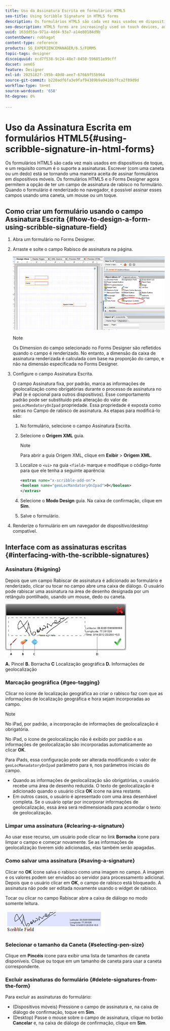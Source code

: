 ```yaml
---
title: Uso da Assinatura Escrita em formulários HTML5
seo-title: Using Scribble Signature in HTML5 forms
description: Os formulários HTML5 são cada vez mais usados em dispositivos de toque, e um requisito comum é o suporte a assinaturas. Assinar documentos em dispositivos móveis está se tornando uma maneira aceita de assinar formulários em dispositivos móveis.
seo-description: HTML5 forms are increasingly used on touch devices, and one common requirement is to support signatures. Signing documents on mobile devices is becoming an accepted way of signing forms on mobile devices.
uuid: 163dd55a-971a-4dd4-93a7-a14e80184d9b
contentOwner: robhagat
content-type: reference
products: SG_EXPERIENCEMANAGER/6.5/FORMS
topic-tags: designer
discoiquuid: ecd7f538-9c24-48e7-8450-596851e99cff
docset: aem65
feature: Designer
exl-id: 2025182f-195b-40d0-aee7-67669f55b964
source-git-commit: b220adf6fa3e9faf94389b9a9416b7fca2f89d9d
workflow-type: tm+mt
source-wordcount: '658'
ht-degree: 0%

---
```


# Uso da Assinatura Escrita em formulários HTML5{#using-scribble-signature-in-html-forms}

Os formulários HTML5 são cada vez mais usados em dispositivos de toque, e um requisito comum é o suporte a assinaturas. Escrever (com uma caneta ou um dedo) está se tornando uma maneira aceita de assinar formulários em dispositivos móveis. Os formulários HTML5 e o Forms Designer agora permitem a opção de ter um campo de assinatura de rabisco no formulário. Quando o formulário é renderizado no navegador, é possível assinar esses campos usando uma caneta, um mouse ou um toque.

## Como criar um formulário usando o campo Assinatura Escrita {#how-to-design-a-form-using-scribble-signature-field}

1. Abra um formulário no Forms Designer.
1. Arraste e solte o campo Rabisco de assinatura na página.

   ![designer_scribble](assets/designer_scribble.png)

   >[!NOTE]
   >
   >Os Dimension do campo selecionado no Forms Designer são refletidos quando o campo é renderizado. No entanto, a dimensão da caixa de assinatura renderizada é calculada com base na proporção do campo, e não na dimensão especificada no Forms Designer.

1. Configure o campo Assinatura Escrita.

   O campo Assinatura fixa, por padrão, marca as informações de geolocalização como obrigatórias durante o processo de assinatura no iPad (e é opcional para outros dispositivos). Esse comportamento padrão pode ser substituído pela alteração do valor de `geoLocMandatoryOnIpad` propriedade. Essa propriedade é exposta como extras no Campo de rabisco de assinatura. As etapas para modificá-lo são:

   1. No formulário, selecione o campo Assinatura Escrita.
   1. Selecione o **Origem XML** guia.

      >[!NOTE]
      >
      >Para abrir a guia Origem XML, clique em **Exibir** > **Origem XML**.

   1. Localize o `<ui>` na guia `<field>` marque e modifique o código-fonte para que ele tenha a seguinte aparência:

      ```xml
      <extras name="x-scribble-add-on">
      <boolean name="geoLocMandatoryOnIpad">0</boolean>
      </extras>
      ```

   1. Selecione o **Modo Design** guia. Na caixa de confirmação, clique em **Sim**.
   1. Salve o formulário.

1. Renderize o formulário em um navegador de dispositivo/desktop compatível.

## Interface com as assinaturas escritas {#interfacing-with-the-scribble-signatures}

### Assinatura {#signing}

Depois que um campo Rabiscar de assinatura é adicionado ao formulário e renderizado, clicar ou tocar no campo abre uma caixa de diálogo. O usuário pode rabiscar uma assinatura na área de desenho designada por um retângulo pontilhado, usando um mouse, dedo ou caneta.

![localização geográfica](assets/geolocation.png)

**A.** Pincel **B.** Borracha **C** Localização geográfica **D.** Informações de geolocalização

### Marcação geográfica {#geo-tagging}

Clicar no ícone de localização geográfica ao criar o rabisco faz com que as informações de localização geográfica e hora sejam incorporadas ao campo.

>[!NOTE]
No iPad, por padrão, a incorporação de informações de geolocalização é obrigatória.

No iPad, o ícone de geolocalização não é exibido por padrão e as informações de geolocalização são incorporadas automaticamente ao clicar **OK**.

Para iPads, essa configuração pode ser alterada modificando o valor de `geoLocManadatoryOnIpad` parâmetro para `0`, nos parâmetros iniciais do campo.

* Quando as informações de geolocalização são obrigatórias, o usuário recebe uma área de desenho reduzida. O texto de geolocalização é adicionado quando o usuário clica **OK** ícone na área restante.
* Em outros casos, o usuário é apresentado com uma área desenhável completa. Se o usuário optar por incorporar informações de geolocalização, essa área será redimensionada para acomodar o texto de geolocalização.

### Limpar uma assinatura {#clearing-a-signature}

Ao usar esse recurso, um usuário pode clicar no link **Borracha** ícone para limpar o campo e começar novamente. Se as informações de geolocalização tiverem sido adicionadas, elas também serão apagadas.

### Como salvar uma assinatura {#saving-a-signature}

Clicar no **OK** ícone salva o rabisco como uma imagem no campo. A imagem e os valores podem ser enviados ao servidor para processamento adicional. Depois que o usuário clicar em **OK**, o campo de rabisco está bloqueado. A assinatura não pode ser editada novamente usando o widget de rabisco.

Tocar ou clicar no campo Rabiscar abre a caixa de diálogo no modo somente leitura.

![3](assets/3.png)

### Selecionar o tamanho da Caneta {#selecting-pen-size}

Clique em **Pincéis** ícone para exibir uma lista de tamanhos de caneta disponíveis. Clique ou toque em um tamanho de caneta para usar a caneta correspondente.

### Excluir assinaturas do formulário {#delete-signatures-from-the-form}

Para excluir as assinaturas do formulário:

* (Dispositivos móveis) Pressione o campo de assinatura e, na caixa de diálogo de confirmação, toque em **Sim**.
* (Desktop) Passe o mouse sobre o campo de assinatura, clique no botão **Cancelar** e, na caixa de diálogo de confirmação, clique em **Sim**.
